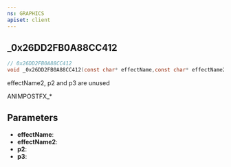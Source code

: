 ```yaml
---
ns: GRAPHICS
apiset: client
---
```

## _0x26DD2FB0A88CC412

```c
// 0x26DD2FB0A88CC412
void _0x26DD2FB0A88CC412(const char* effectName,const char* effectName2,Any p2,Any p3);
```

effectName2, p2 and p3 are unused

ANIMPOSTFX_*

## Parameters
* **effectName**:
* **effectName2**:
* **p2**:
* **p3**: